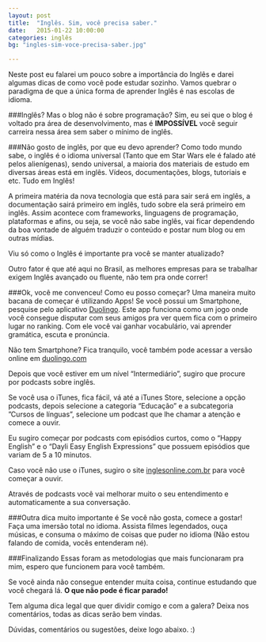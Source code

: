```yaml
---
layout: post
title:  "Inglês. Sim, você precisa saber."
date:   2015-01-22 10:00:00
categories: inglês
bg: "ingles-sim-voce-precisa-saber.jpg"

---
```




Neste post eu falarei um pouco sobre a importância do Inglês e darei algumas dicas de como você pode estudar sozinho. Vamos quebrar o paradigma de que a única forma de aprender Inglês é nas escolas de idioma.

###Inglês? Mas o blog não é sobre programação?
Sim, eu sei que o blog é voltado pra área de desenvolvimento, mas é **IMPOSSÍVEL** você seguir carreira nessa área sem saber o mínimo de inglês.

###Não gosto de inglês, por que eu devo aprender?
Como todo mundo sabe, o inglês é o idioma universal (Tanto que em Star Wars ele é falado até pelos alienígenas), sendo universal, a maioria dos materiais de estudo em diversas áreas está em inglês. Vídeos, documentações, blogs, tutoriais e etc. Tudo em Inglês!

A primeira matéria da nova tecnologia que está para sair será em inglês, a documentação sairá primeiro em inglês, tudo sobre ela será primeiro em inglês. Assim acontece com frameworks, linguagens de programação, plataformas e afins, ou seja, se você não sabe inglês, vai ficar dependendo da boa vontade de alguém traduzir o conteúdo e postar num blog ou em outras mídias. 

Viu só como o Inglês é importante pra você se manter atualizado?

Outro fator é que até aqui no Brasil, as melhores empresas para se trabalhar exigem Inglês avançado ou fluente, não tem pra onde correr!

###Ok, você me convenceu! Como eu posso começar?
Uma maneira muito bacana de começar é utilizando Apps! Se você possui um Smartphone, pesquise pelo aplicativo [Duolingo](https://www.duolingo.com/mobile). Este app funciona como um jogo onde você consegue disputar com seus amigos pra ver quem fica com o primeiro lugar no ranking. Com ele você vai ganhar vocabulário, vai aprender gramática, escuta e pronúncia.

Não tem Smartphone? Fica tranquilo, você também pode acessar a versão online em [duolingo.com](https://www.duolingo.com)

Depois que você estiver em um nível “Intermediário”, sugiro que procure por podcasts sobre inglês.

Se você usa o iTunes, fica fácil, vá até a iTunes Store, selecione a opção podcasts, depois selecione a categoria “Educação” e a subcategoria  ”Cursos de línguas”, selecione um podcast que lhe chamar a atenção e comece a ouvir.

Eu sugiro começar por podcasts com episódios curtos, como o “Happy English” e o “Dayli Easy English Expressions” que possuem episódios que variam de 5 a 10 minutos.

Caso você não use o iTunes, sugiro o site [inglesonline.com.br](http://www.inglesonline.com.br/category/podcast-inglesonline/) para você começar a ouvir.

Através de podcasts você vai melhorar muito o seu entendimento e automaticamente a sua conversação.

###Outra dica muito importante é
Se você não gosta, comece a gostar! Faça uma imersão total no idioma. Assista filmes legendados, ouça músicas, e consuma o máximo de coisas que puder no idioma (Não estou falando de comida, vocês entenderam né).

###Finalizando
Essas foram as metodologias que mais funcionaram pra mim, espero que funcionem para você  também. 

Se você ainda não consegue entender muita coisa, continue estudando que você chegará lá. **O que não pode é ficar parado!**

Tem alguma dica legal que quer dividir comigo e com a galera? Deixa nos comentários, todas as dicas serão bem vindas.

Dúvidas, comentários ou sugestões, deixe logo abaixo. :)


